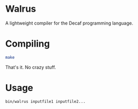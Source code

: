 # Walrus
A lightweight compiler for the Decaf programming language.

# Compiling

```sh
make
```

That's it. No crazy stuff.

# Usage

```sh
bin/walrus inputfile1 inputfile2...
```
